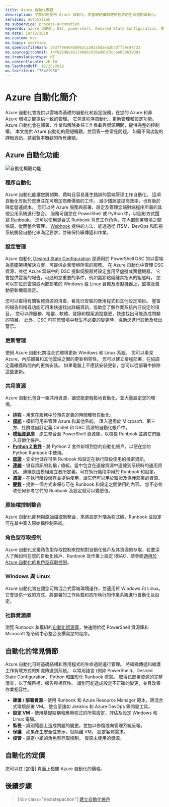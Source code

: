 ```yaml
---
title: Azure 自動化概觀
description: 了解如何使用 Azure 自動化，將基礎結構和應用程式的生命週期自動化。
services: automation
ms.subservice: process-automation
keywords: azure 自動化, DSC, powershell, Desired State Configuration, 更新管理, 變更追蹤, 清查, Runbook, python, 圖形
ms.date: 10/18/2018
ms.custom: mvc
ms.topic: overview
ms.openlocfilehash: 3037f96464b0902ca3923bdaea2bddff39c47733
ms.sourcegitcommit: f4f626d6e92174086c530ed9bf3ccbe058639081
ms.translationtype: HT
ms.contentlocale: zh-TW
ms.lasthandoff: 12/25/2019
ms.locfileid: "75421936"
---
```

# <a name="an-introduction-to-azure-automation"></a>Azure 自動化簡介

Azure 自動化會提供以雲端為基礎的自動化和設定服務，在您的 Azure 和非 Azure 環境之間提供一致的管理。 它包含程序自動化、更新管理和設定功能。 Azure 自動化會在部署、作業和解除委任工作負載與資源期間，提供完整的控制權。
本文提供 Azure 自動化的簡短概觀，並回答一些常見問題。 如需不同功能的詳細資訊，請瀏覽本概觀的所有連結。

## <a name="azure-automation-capabilities"></a>Azure 自動化功能

![自動化概觀功能](media/automation-overview/automation-overview.png)

### <a name="process-automation"></a>程序自動化

Azure 自動化能讓您將頻繁、費時且容易產生錯誤的雲端管理工作自動化。 這項自動化有助於您專注在可增加商務價值的工作。 減少錯誤並提高效率，也有助於降低營運成本。 您可以將 Azure 服務與部署、設定及管理您端對端程序所需的其他公用系統進行整合。 服務可讓您在 PowerShell 或 Python 中，以圖形方式[撰寫 Runbook](automation-runbook-types.md)。 您可以使用混合式 Runbook 背景工作角色，在內部部署環境之間協調，從而整合管理。 [Webhook](automation-webhooks.md) 提供的方法，能透過從 ITSM、DevOps 和監視系統觸發自動化來滿足要求，並確保持續傳遞和作業。

### <a name="configuration-management"></a>設定管理

Azure 自動化 [Desired State Configuration](automation-dsc-overview.md) 是適用於 PowerShell DSC 的以雲端為基礎架構解決方案，可提供企業環境所需的服務。 在 Azure 自動化中管理 DSC 資源，並從 Azure 雲端中的 DSC 提取伺服器將設定套用至虛擬或實體機器。 它會提供豐富的報告，可通知您重要的事件，例如當節點偏離其指派的組態時。 您可以在位於雲端或內部部署的 Windows 或 Linux 實體及虛擬機器上，監視及自動更新機器設定。

您可以取得有關客體資源的清查，看見已安裝的應用程式和其他設定項目。 豐富的報告和搜尋功能可用來快速找出詳細資訊，協助您了解作業系統內已設定的項目。 您可以跨服務、精靈、軟體、登錄和檔案追蹤變更，快速找出可能造成問題的項目。 此外，DSC 可在您環境中發生不必要的變更時，協助您進行診斷及發出警示。

### <a name="update-management"></a>更新管理

使用 Azure 自動化跨混合式環境更新 Windows 和 Linux 系統。 您可以看見 Azure、內部部署和其他雲端之間的更新相容性。 您可以建立排程部署，在協調定義維護時間內的更新安裝。 如果電腦上不應該安裝更新，您可以從部署中排除這些更新。

### <a name="shared-resources"></a>共用資源

Azure 自動化包含一組共用資源，讓您能更輕鬆地自動化，並大量設定您的環境。

* **[排程](automation-schedules.md)** - 用來在服務中於預先定義的時間觸發自動化。
* **[模組](automation-integration-modules.md)** - 模組可用來管理 Azure 和其他系統。 匯入適用於 Microsoft、第三方、社群或自訂定義 Cmdlet 和 DSC 資源的自動化帳戶中。
* **[模組資源庫](automation-runbook-gallery.md)** - 原生整合至 PowerShell 資源庫，以檢視 Runbook 並將它們匯入自動化帳戶。
* **[Python 2 套件](python-packages.md)** - 將 Python 2 套件新增到您的自動化帳戶，以便在您的 Python Runbook 中使用。
* **[認證](automation-credentials.md)** - 安全地儲存可供 Runbook 和設定在執行階段使用的機密資訊。
* **[連線](automation-connections.md)** - 儲存資訊的名稱 / 值組，當中包含在連線資源中連線到系統時的通用資訊。 連線是由模組建立者所定義，可在執行階段中用於 Runbook 和設定。
* **[憑證](automation-certificates.md)** - 在執行階段儲存並提供使用，讓它們可以用於驗證及保護部署的資源。
* **[變數](automation-variables.md)** - 提供一個方式來保存可在 Runbook 和設定之間使用的內容。 您不必修改任何參考它們的 Runbook 及設定就可以變更值。

### <a name="source-control-integration"></a>原始檔控制整合

Azure 自動化能夠[與原始檔控制整合](source-control-integration.md)，來將設定升階為程式碼，Runbook 或設定可在其中簽入原始檔控制系統。

### <a name="role-based-access-control"></a>角色型存取控制

Azure 自動化支援角色型存取控制來控制對自動化帳戶及其資源的存取，若要深入了解如何在您的自動化帳戶、Runbook 及作業上設定 RBAC，請參閱[適用於 Azure 自動化的角色型存取控制](automation-role-based-access-control.md)。

### <a name="windows-and-linux"></a>Windows 與 Linux

Azure 自動化旨在讓您可跨混合式雲端環境運作，並適用於 Windows 和 Linux。 它會提供一致的方式，將部署的工作負載和其所執行的作業系統進行自動化及設定。

### <a name="community-gallery"></a>社群資源庫

瀏覽 Runbook 和模組的[自動化資源庫](automation-runbook-gallery.md)，快速開始從 PowerShell 資源庫和 Microsoft 指令碼中心整合及撰寫您的程序。

## <a name="common-scenarios-for-automation"></a>自動化的常見情節

Azure 自動化可跨基礎結構和應用程式的生命週期進行管理。 將組織傳遞和維護工作負載方式的知識傳送到系統。 以常用語言 (例如 PowerShell)、Desired State Configuration、Python 和圖形化 Runbook 撰寫。 取得已部署資源的完整清查，以了解目標、報告與相容性。 識別可能造成設定不正確的變更，並且改善作業相容性。

* **建置 / 部署資源** - 使用 Runbook 和 Azure Resource Manager 範本，跨混合式環境部署 VM。 整合至諸如 Jenkins 和 Azure DevOps 等開發工具。
* **設定 VM** - 使用基礎結構和應用程式的所需設定，評估及設定 Windows 和 Linux 電腦。
* **監視** - 識別電腦上造成問題的變更，並加以修復或向管理系統呈報。
* **保護** - 如果產生安全性警示，就隔離 VM。 設定客體需求。
* **控管** - 設定小組的角色型存取控制。 復原未使用的資源。

## <a name="pricing-for-automation"></a>自動化的定價

您可以在 [[定價]](https://azure.microsoft.com/pricing/details/automation/) 頁面上檢閱 Azure 自動化的價格。

## <a name="next-steps"></a>後續步驟

> [!div class="nextstepaction"]
> [建立自動化帳戶](automation-quickstart-create-account.md)

